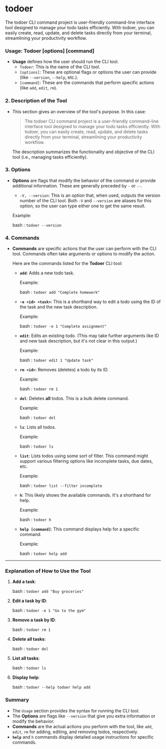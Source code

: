 # todoer
The todoer CLI command project is user-friendly command-line interface tool designed to manage your todo tasks efficiently. With todoer, you can easily create, read, update, and delete tasks directly from your terminal, streamlining your productivity workflow.

### **Usage: Todoer [options] [command]**

-   **Usage** defines how the user should run the CLI tool.
    -   `Todoer`: This is the name of the CLI tool.
    -   `[options]`: These are optional flags or options the user can provide (like `--version`, `--help`, etc.).
    -   `[command]`: These are the commands that perform specific actions (like `add`, `edit`, `rm`).

### 2\. **Description of the Tool**

-   This section gives an overview of the tool's purpose. In this case:

    > The todoer CLI command project is a user-friendly command-line interface tool designed to manage your todo tasks efficiently. With todoer, you can easily create, read, update, and delete tasks directly from your terminal, streamlining your productivity workflow.

    The description summarizes the functionality and objective of the CLI tool (i.e., managing tasks efficiently).

### 3\. **Options**

-   **Options** are flags that modify the behavior of the command or provide additional information. These are generally preceded by `-` or `--`.

    -   `-V, --version`: This is an option that, when used, outputs the version number of the CLI tool. Both `-V` and `--version` are aliases for this option, so the user can type either one to get the same result.

    Example:

    bash : `todoer --version`

### 4\. **Commands**

-   **Commands** are specific actions that the user can perform with the CLI tool. Commands often take arguments or options to modify the action.

    Here are the commands listed for the **Todoer** CLI tool:

    -   **`add`**: Adds a new todo task.

        Example:

        bash : `todoer add "Complete homework"`

    -   **`-e <id> <task>`**: This is a shorthand way to edit a todo using the ID of the task and the new task description.

        Example:

        bash : `todoer -e 1 "Complete assignment"`

    -   **`edit`**: Edits an existing todo. (This may take further arguments like ID and new task description, but it's not clear in this output.)

        Example:

        bash : `todoer edit 1 "Update task"`

    -   **`rm <id>`**: Removes (deletes) a todo by its ID.

        Example:

        bash : `todoer rm 1`

    -   **`del`**: Deletes **all** todos. This is a bulk delete command.

        Example:

        bash : `todoer del`

    -   **`ls`**: Lists all todos.

        Example:

        bash : `todoer ls`

    -   **`list`**: Lists todos using some sort of filter. This command might support various filtering options like incomplete tasks, due dates, etc.

        Example:

        bash : `todoer list --filter incomplete`

    -   **`h`**: This likely shows the available commands. It's a shorthand for help.

        Example:

        bash : `todoer h`

    -   **`help [command]`**: This command displays help for a specific command.

        Example:

        bash : `todoer help add`

* * * * *

### Explanation of How to Use the Tool

1.  **Add a task**:

    bash : `todoer add "Buy groceries"`

2.  **Edit a task by ID**:

    bash : `todoer -e 1 "Go to the gym"`

3.  **Remove a task by ID**:

    bash : `todoer rm 1`

4.  **Delete all tasks**:

    bash : `todoer del`

5.  **List all tasks**:

    bash : `todoer ls`

6.  **Display help**:

    bash : `todoer --help
    todoer help add`

### Summary

-   The `Usage` section provides the syntax for running the CLI tool.
-   The **Options** are flags like `--version` that give you extra information or modify the behavior.
-   **Commands** are the actual actions you perform with the tool, like `add`, `edit`, `rm` for adding, editing, and removing todos, respectively.
-   **`help`** and `h` commands display detailed usage instructions for specific commands.